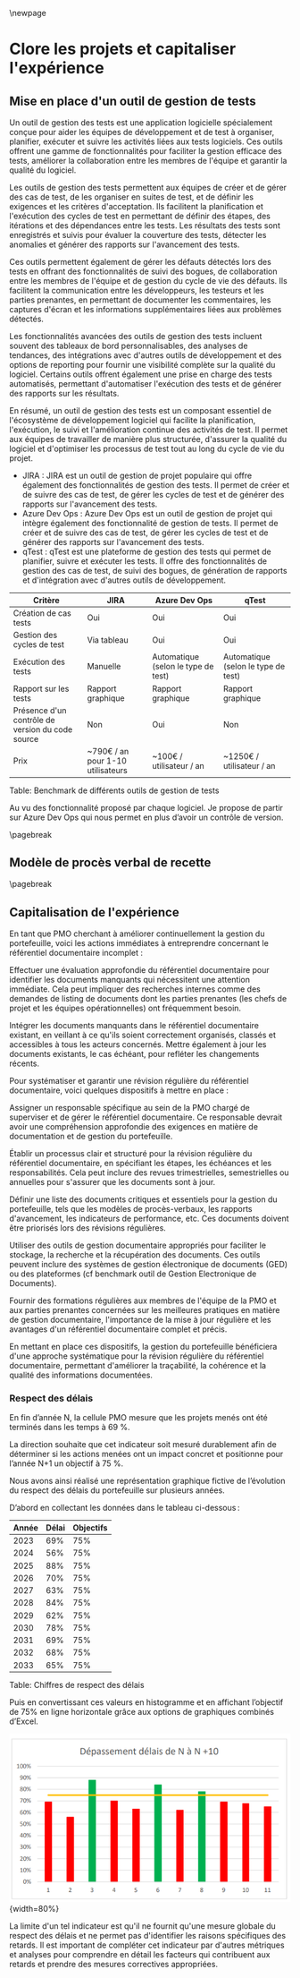 
\newpage  

#   Clore les projets et capitaliser l'expérience

##  Mise en place d'un outil de gestion de tests

Un outil de gestion des tests est une application logicielle spécialement conçue pour aider les équipes de développement et de test à organiser, planifier, exécuter et suivre les activités liées aux tests logiciels. Ces outils offrent une gamme de fonctionnalités pour faciliter la gestion efficace des tests, améliorer la collaboration entre les membres de l'équipe et garantir la qualité du logiciel. 

Les outils de gestion des tests permettent aux équipes de créer et de gérer des cas de test, de les organiser en suites de test, et de définir les exigences et les critères d'acceptation. Ils facilitent la planification et l'exécution des cycles de test en permettant de définir des étapes, des itérations et des dépendances entre les tests. Les résultats des tests sont enregistrés et suivis pour évaluer la couverture des tests, détecter les anomalies et générer des rapports sur l'avancement des tests. 

Ces outils permettent également de gérer les défauts détectés lors des tests en offrant des fonctionnalités de suivi des bogues, de collaboration entre les membres de l'équipe et de gestion du cycle de vie des défauts. Ils facilitent la communication entre les développeurs, les testeurs et les parties prenantes, en permettant de documenter les commentaires, les captures d'écran et les informations supplémentaires liées aux problèmes détectés. 

Les fonctionnalités avancées des outils de gestion des tests incluent souvent des tableaux de bord personnalisables, des analyses de tendances, des intégrations avec d'autres outils de développement et des options de reporting pour fournir une visibilité complète sur la qualité du logiciel. Certains outils offrent également une prise en charge des tests automatisés, permettant d'automatiser l'exécution des tests et de générer des rapports sur les résultats. 

En résumé, un outil de gestion des tests est un composant essentiel de l'écosystème de développement logiciel qui facilite la planification, l'exécution, le suivi et l'amélioration continue des activités de test. Il permet aux équipes de travailler de manière plus structurée, d'assurer la qualité du logiciel et d'optimiser les processus de test tout au long du cycle de vie du projet.

 -  JIRA : JIRA est un outil de gestion de projet populaire qui offre également des fonctionnalités de gestion des tests. Il permet de créer et de suivre des cas de test, de gérer les cycles de test et de générer des rapports sur l'avancement des tests.
 -  Azure Dev Ops : Azure Dev Ops est un outil de gestion de projet qui intègre également des fonctionnalité de gestion de tests. Il permet de créer et de suivre des cas de test, de gérer les cycles de test et de générer des rapports sur l'avancement des tests.
 -  qTest : qTest est une plateforme de gestion des tests qui permet de planifier, suivre et exécuter les tests. Il offre des fonctionnalités de gestion des cas de test, de suivi des bogues, de génération de rapports et d'intégration avec d'autres outils de développement.

| Critère                                           	| JIRA                            	| Azure Dev Ops                       	| qTest                               	|
|---------------------------------------------------	|---------------------------------	|-------------------------------------	|-------------------------------------	|
| Création de cas tests                             	| Oui                             	| Oui                                 	| Oui                                 	|
| Gestion des cycles de test                        	| Via tableau                     	| Oui                                 	| Oui                                 	|
| Exécution des tests                               	| Manuelle                        	| Automatique (selon le type de test) 	| Automatique (selon le type de test) 	|
| Rapport sur les tests                             	| Rapport graphique               	| Rapport graphique                   	| Rapport graphique                   	|
|  Présence d'un contrôle de version du code source 	| Non                             	| Oui                                 	| Non                                 	|
| Prix                                              	| ~790€ / an pour 1-10 utilisateurs 	| ~100€ / utilisateur / an            	| ~1250€ / utilisateur / an           	|
Table: Benchmark de différents outils de gestion de tests

Au vu des fonctionnalité proposé par chaque logiciel. Je propose de partir sur Azure Dev Ops qui nous permet en plus d’avoir un contrôle de version. 

\pagebreak

##  Modèle de procès verbal de recette 

\pagebreak

##  Capitalisation de l'expérience

En tant que PMO cherchant à améliorer continuellement la gestion du portefeuille, voici les actions immédiates à entreprendre concernant le référentiel documentaire incomplet :  

Effectuer une évaluation approfondie du référentiel documentaire pour identifier les documents manquants qui nécessitent une attention immédiate. Cela peut impliquer des recherches internes comme des demandes de listing de documents dont les parties prenantes (les chefs de projet et les équipes opérationnelles) ont fréquemment besoin.  
 
Intégrer les documents manquants dans le référentiel documentaire existant, en veillant à ce qu'ils soient correctement organisés, classés et accessibles à tous les acteurs concernés. Mettre également à jour les documents existants, le cas échéant, pour refléter les changements récents.  

Pour systématiser et garantir une révision régulière du référentiel documentaire, voici quelques dispositifs à mettre en place : 

Assigner un responsable spécifique au sein de la PMO chargé de superviser et de gérer le référentiel documentaire. Ce responsable devrait avoir une compréhension approfondie des exigences en matière de documentation et de gestion du portefeuille. 

Établir un processus clair et structuré pour la révision régulière du référentiel documentaire, en spécifiant les étapes, les échéances et les responsabilités. Cela peut inclure des revues trimestrielles, semestrielles ou annuelles pour s'assurer que les documents sont à jour. 

Définir une liste des documents critiques et essentiels pour la gestion du portefeuille, tels que les modèles de procès-verbaux, les rapports d'avancement, les indicateurs de performance, etc. Ces documents doivent être priorisés lors des révisions régulières. 

Utiliser des outils de gestion documentaire appropriés pour faciliter le stockage, la recherche et la récupération des documents. Ces outils peuvent inclure des systèmes de gestion électronique de documents (GED) ou des plateformes (cf benchmark outil de Gestion Electronique de Documents). 

Fournir des formations régulières aux membres de l'équipe de la PMO et aux parties prenantes concernées sur les meilleures pratiques en matière de gestion documentaire, l'importance de la mise à jour régulière et les avantages d'un référentiel documentaire complet et précis. 

En mettant en place ces dispositifs, la gestion du portefeuille bénéficiera d'une approche systématique pour la révision régulière du référentiel documentaire, permettant d'améliorer la traçabilité, la cohérence et la qualité des informations documentées.


### Respect des délais

En fin d’année N, la cellule PMO mesure que les projets menés ont été terminés dans les temps à 69 %.  

La direction souhaite que cet indicateur soit mesuré durablement afin de déterminer si les actions menées ont un impact concret et positionne pour l’année N+1 un objectif à 75 %. 
 
Nous avons ainsi réalisé une représentation graphique fictive de l’évolution du respect des délais du portefeuille sur plusieurs années. 
 
D’abord en collectant les données dans le tableau ci-dessous :

| Année 	| Délai 	| Objectifs 	|
|-------	|-------	|-----------	|
| 2023  	| 69%   	| 75%       	|
| 2024  	| 56%   	| 75%       	|
| 2025  	| 88%   	| 75%       	|
| 2026  	| 70%   	| 75%       	|
| 2027  	| 63%   	| 75%       	|
| 2028  	| 84%   	| 75%       	|
| 2029  	| 62%   	| 75%       	|
| 2030  	| 78%   	| 75%       	|
| 2031  	| 69%   	| 75%       	|
| 2032  	| 68%   	| 75%       	|
| 2033  	| 65%   	| 75%       	|
Table: Chiffres de respect des délais

Puis en convertissant ces valeurs en histogramme et en affichant l’objectif de 75% en ligne horizontale grâce aux options de graphiques combinés d’Excel. 

![Histogramme de chiffres de respect des délais](ASSETS/IMAGES/8/2_histogramme_respect_delais.PNG){width=80%}

La limite d'un tel indicateur est qu'il ne fournit qu'une mesure globale du respect des délais et ne permet pas d'identifier les raisons spécifiques des retards. Il est important de compléter cet indicateur par d'autres métriques et analyses pour comprendre en détail les facteurs qui contribuent aux retards et prendre des mesures correctives appropriées. 